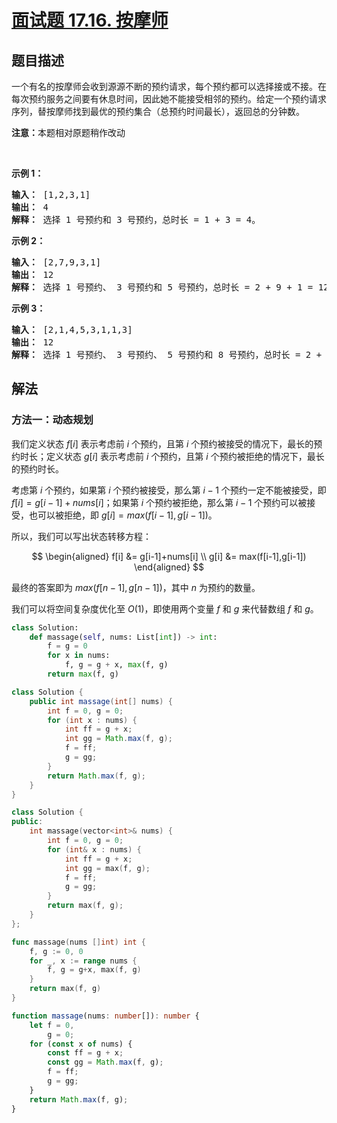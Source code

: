 # [面试题 17.16. 按摩师](https://leetcode.cn/problems/the-masseuse-lcci)

## 题目描述

<!-- 这里写题目描述 -->
<p>一个有名的按摩师会收到源源不断的预约请求，每个预约都可以选择接或不接。在每次预约服务之间要有休息时间，因此她不能接受相邻的预约。给定一个预约请求序列，替按摩师找到最优的预约集合（总预约时间最长），返回总的分钟数。</p>

<p><strong>注意：</strong>本题相对原题稍作改动</p>

<p>&nbsp;</p>

<p><strong>示例 1：</strong></p>

<pre class="AnLi"><strong>输入：</strong> [1,2,3,1]
<strong>输出：</strong> 4
<strong>解释：</strong> 选择 1 号预约和 3 号预约，总时长 = 1 + 3 = 4。
</pre>

<p><strong>示例 2：</strong></p>

<pre class="AnLi"><strong>输入：</strong> [2,7,9,3,1]
<strong>输出：</strong> 12
<strong>解释：</strong> 选择 1 号预约、 3 号预约和 5 号预约，总时长 = 2 + 9 + 1 = 12。
</pre>

<p><strong>示例 3：</strong></p>

<pre class="AnLi"><strong>输入：</strong> [2,1,4,5,3,1,1,3]
<strong>输出：</strong> 12
<strong>解释：</strong> 选择 1 号预约、 3 号预约、 5 号预约和 8 号预约，总时长 = 2 + 4 + 3 + 3 = 12。
</pre>

## 解法

### 方法一：动态规划

我们定义状态 $f[i]$ 表示考虑前 $i$ 个预约，且第 $i$ 个预约被接受的情况下，最长的预约时长；定义状态 $g[i]$ 表示考虑前 $i$ 个预约，且第 $i$ 个预约被拒绝的情况下，最长的预约时长。

考虑第 $i$ 个预约，如果第 $i$ 个预约被接受，那么第 $i-1$ 个预约一定不能被接受，即 $f[i]=g[i-1]+nums[i]$；如果第 $i$ 个预约被拒绝，那么第 $i-1$ 个预约可以被接受，也可以被拒绝，即 $g[i]=max(f[i-1],g[i-1])$。

所以，我们可以写出状态转移方程：

$$
\begin{aligned}
f[i] &= g[i-1]+nums[i] \\
g[i] &= max(f[i-1],g[i-1])
\end{aligned}
$$

最终的答案即为 $max(f[n-1],g[n-1])$，其中 $n$ 为预约的数量。

我们可以将空间复杂度优化至 $O(1)$，即使用两个变量 $f$ 和 $g$ 来代替数组 $f$ 和 $g$。

<!-- tabs:start -->

```python
class Solution:
    def massage(self, nums: List[int]) -> int:
        f = g = 0
        for x in nums:
            f, g = g + x, max(f, g)
        return max(f, g)
```

```java
class Solution {
    public int massage(int[] nums) {
        int f = 0, g = 0;
        for (int x : nums) {
            int ff = g + x;
            int gg = Math.max(f, g);
            f = ff;
            g = gg;
        }
        return Math.max(f, g);
    }
}
```

```cpp
class Solution {
public:
    int massage(vector<int>& nums) {
        int f = 0, g = 0;
        for (int& x : nums) {
            int ff = g + x;
            int gg = max(f, g);
            f = ff;
            g = gg;
        }
        return max(f, g);
    }
};
```

```go
func massage(nums []int) int {
	f, g := 0, 0
	for _, x := range nums {
		f, g = g+x, max(f, g)
	}
	return max(f, g)
}
```

```ts
function massage(nums: number[]): number {
    let f = 0,
        g = 0;
    for (const x of nums) {
        const ff = g + x;
        const gg = Math.max(f, g);
        f = ff;
        g = gg;
    }
    return Math.max(f, g);
}
```

<!-- tabs:end -->

<!-- end -->
